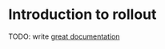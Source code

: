 # Introduction to rollout

TODO: write [great documentation](http://jacobian.org/writing/great-documentation/what-to-write/)
